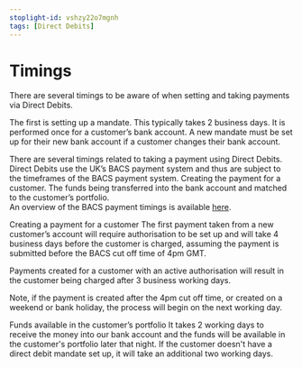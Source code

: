 ```yaml
---
stoplight-id: vshzy22o7mgnh
tags: [Direct Debits]
---
```


# Timings

There are several timings to be aware of when setting and taking payments via Direct Debits.

The first is setting up a mandate.  This typically takes 2 business days.  It is performed once for a customer’s bank account.  A new mandate must be set up for their new bank account if a customer changes their bank account.

There are several timings related to taking a payment using Direct Debits.  Direct Debits use the UK’s BACS payment system and thus are subject to the timeframes of the BACS payment system.
Creating the payment for a customer. 
The funds being transferred into the bank account and matched to the customer’s portfolio.  
An overview of the BACS payment timings is available <a href="https://hub.gocardless.com/s/article/United-Kingdom-Bacs-payment-timings?language=en_GB" target="_blank" rel="noopener noreferrer">here</a>.

Creating a payment for a customer
The first payment taken from a new customer’s account will require authorisation to be set up and will take 4 business days before the customer is charged, assuming the payment is submitted before the BACS cut off time of 4pm GMT.

Payments created for a customer with an active authorisation will result in the customer being charged after 3 business working days.

Note, if the payment is created after the 4pm cut off time, or created on a weekend or bank holiday, the process will begin on the next working day.

Funds available in the customer’s portfolio
It takes 2 working days to receive the money into our bank account and the funds will be available in the customer's portfolio later that night. If the customer doesn't have a direct debit mandate set up, it will take an additional two working days.